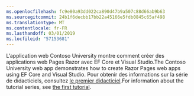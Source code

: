 ```yaml
---
ms.openlocfilehash: fc9e80a93dd022ca890d47b9a507c88d66ab9b63
ms.sourcegitcommit: 24b1f6decbb17bb22a45166e5fdb0845c65af498
ms.translationtype: MT
ms.contentlocale: fr-FR
ms.lasthandoff: 03/01/2019
ms.locfileid: "57153681"
---
```

<span data-ttu-id="c19b4-101">L’application web Contoso University montre comment créer des applications web Pages Razor avec EF Core et Visual Studio.</span><span class="sxs-lookup"><span data-stu-id="c19b4-101">The Contoso University web app demonstrates how to create Razor Pages web apps using EF Core and Visual Studio.</span></span> <span data-ttu-id="c19b4-102">Pour obtenir des informations sur la série de didacticiels, consultez [le premier didacticiel](xref:data/ef-rp/intro).</span><span class="sxs-lookup"><span data-stu-id="c19b4-102">For information about the tutorial series, see [the first tutorial](xref:data/ef-rp/intro).</span></span>
